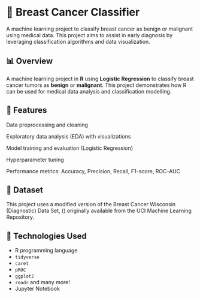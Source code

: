 # 🧠 Breast Cancer Classifier
A machine learning project to classify breast cancer as benign or malignant using medical data. This project aims to assist in early diagnosis by leveraging classification algorithms and data visualization.

## 📊 Overview 
A machine learning project in **R** using **Logistic Regression** to classify breast cancer tumors as **benign** or **malignant**. This project demonstrates how R can be used for medical data analysis and classification modelling.

## 🧬 Features
Data preprocessing and cleaning

Exploratory data analysis (EDA) with visualizations

Model training and evaluation (Logistic Regression)

Hyperparameter tuning

Performance metrics: Accuracy, Precision, Recall, F1-score, ROC-AUC

## 📌 Dataset
This project uses a modified version of the Breast Cancer Wisconsin (Diagnostic) Data Set, () originally available from the UCI Machine Learning Repository.  

## 🚀 Technologies Used
- R programming language
- `tidyverse`
- `caret`
- `pROC`
- `ggplot2`
- `readr` and many more!
- Jupyter Notebook
